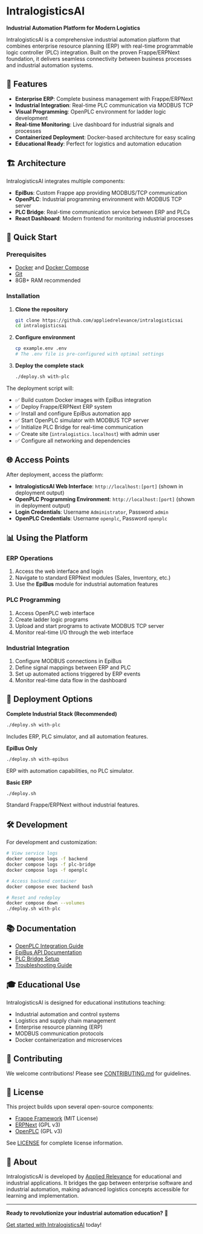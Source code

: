 # IntralogisticsAI

**Industrial Automation Platform for Modern Logistics**

IntralogisticsAI is a comprehensive industrial automation platform that combines enterprise resource planning (ERP) with real-time programmable logic controller (PLC) integration. Built on the proven Frappe/ERPNext foundation, it delivers seamless connectivity between business processes and industrial automation systems.

## 🚀 Features

- **Enterprise ERP**: Complete business management with Frappe/ERPNext
- **Industrial Integration**: Real-time PLC communication via MODBUS TCP
- **Visual Programming**: OpenPLC environment for ladder logic development
- **Real-time Monitoring**: Live dashboard for industrial signals and processes
- **Containerized Deployment**: Docker-based architecture for easy scaling
- **Educational Ready**: Perfect for logistics and automation education

## 🏗️ Architecture

IntralogisticsAI integrates multiple components:

- **EpiBus**: Custom Frappe app providing MODBUS/TCP communication
- **OpenPLC**: Industrial programming environment with MODBUS TCP server
- **PLC Bridge**: Real-time communication service between ERP and PLCs
- **React Dashboard**: Modern frontend for monitoring industrial processes

## 🚦 Quick Start

### Prerequisites

- [Docker](https://docs.docker.com/get-docker/) and [Docker Compose](https://docs.docker.com/compose/)
- [Git](https://docs.github.com/en/get-started/getting-started-with-git/set-up-git)
- 8GB+ RAM recommended

### Installation

1. **Clone the repository**
   ```bash
   git clone https://github.com/appliedrelevance/intralogisticsai
   cd intralogisticsai
   ```

2. **Configure environment**
   ```bash
   cp example.env .env
   # The .env file is pre-configured with optimal settings
   ```

3. **Deploy the complete stack**
   ```bash
   ./deploy.sh with-plc
   ```

The deployment script will:
- ✅ Build custom Docker images with EpiBus integration
- ✅ Deploy Frappe/ERPNext ERP system
- ✅ Install and configure EpiBus automation app
- ✅ Start OpenPLC simulator with MODBUS TCP server
- ✅ Initialize PLC Bridge for real-time communication
- ✅ Create site (`intralogistics.localhost`) with admin user
- ✅ Configure all networking and dependencies

## 🌐 Access Points

After deployment, access the platform:

- **IntralogisticsAI Web Interface**: `http://localhost:[port]` (shown in deployment output)
- **OpenPLC Programming Environment**: `http://localhost:[port]` (shown in deployment output)
- **Login Credentials**: Username `Administrator`, Password `admin`
- **OpenPLC Credentials**: Username `openplc`, Password `openplc`

## 📊 Using the Platform

### ERP Operations
1. Access the web interface and login
2. Navigate to standard ERPNext modules (Sales, Inventory, etc.)
3. Use the **EpiBus** module for industrial automation features

### PLC Programming
1. Access OpenPLC web interface
2. Create ladder logic programs
3. Upload and start programs to activate MODBUS TCP server
4. Monitor real-time I/O through the web interface

### Industrial Integration
1. Configure MODBUS connections in EpiBus
2. Define signal mappings between ERP and PLC
3. Set up automated actions triggered by ERP events
4. Monitor real-time data flow in the dashboard

## 🔧 Deployment Options

**Complete Industrial Stack (Recommended)**
```bash
./deploy.sh with-plc
```
Includes ERP, PLC simulator, and all automation features.

**EpiBus Only**
```bash
./deploy.sh with-epibus
```
ERP with automation capabilities, no PLC simulator.

**Basic ERP**
```bash
./deploy.sh
```
Standard Frappe/ERPNext without industrial features.

## 🛠️ Development

For development and customization:

```bash
# View service logs
docker compose logs -f backend
docker compose logs -f plc-bridge
docker compose logs -f openplc

# Access backend container
docker compose exec backend bash

# Reset and redeploy
docker compose down --volumes
./deploy.sh with-plc
```

## 📚 Documentation

- [OpenPLC Integration Guide](README-OpenPLC.md)
- [EpiBus API Documentation](epibus/README.md)
- [PLC Bridge Setup](docs/plc-bridge-setup.md)
- [Troubleshooting Guide](docs/troubleshoot.md)

## 🎓 Educational Use

IntralogisticsAI is designed for educational institutions teaching:
- Industrial automation and control systems
- Logistics and supply chain management
- Enterprise resource planning (ERP)
- MODBUS communication protocols
- Docker containerization and microservices

## 🤝 Contributing

We welcome contributions! Please see [CONTRIBUTING.md](CONTRIBUTING.md) for guidelines.

## 📄 License

This project builds upon several open-source components:
- [Frappe Framework](https://github.com/frappe/frappe) (MIT License)
- [ERPNext](https://github.com/frappe/erpnext) (GPL v3)
- [OpenPLC](https://openplcproject.com/) (GPL v3)

See [LICENSE](LICENSE) for complete license information.

## 🏢 About

IntralogisticsAI is developed by [Applied Relevance](https://appliedrelevance.com) for educational and industrial applications. It bridges the gap between enterprise software and industrial automation, making advanced logistics concepts accessible for learning and implementation.

---

**Ready to revolutionize your industrial automation education?** 🚀

[Get started with IntralogisticsAI](https://github.com/appliedrelevance/intralogisticsai) today!